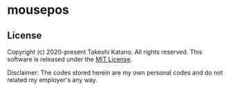 # mousepos

## License

Copyright (c) 2020-present Takeshi Katano. All rights reserved. This software is released under the [MIT License](https://github.com/tksh164/mousepos/blob/main/LICENSE).

Disclaimer: The codes stored herein are my own personal codes and do not related my employer's any way.

